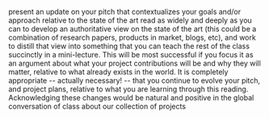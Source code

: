 present an update on your pitch that contextualizes your goals and/or approach relative to the state of the art
read as widely and deeply as you can to develop an authoritative view on the state of the art (this could be a combination of research papers, products in market, blogs, etc), and work to distill that view into something that you can teach the rest of the class succinctly in a mini-lecture. This will be most successful if you focus it as an argument about what your project contributions will be and why they will matter, relative to what already exists in the world. It is completely appropriate -- actually necessary! -- that you continue to evolve your pitch, and project plans, relative to what you are learning through this reading. Acknowledging these changes would be natural and positive in the global conversation of class about our collection of projects